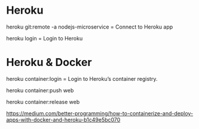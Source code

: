 # Heroku

heroku git:remote -a nodejs-microservice = Connect to Heroku app

heroku login = Login to Heroku

# Heroku & Docker

heroku container:login = Login to Heroku’s container registry.

heroku container:push web

heroku container:release web

https://medium.com/better-programming/how-to-containerize-and-deploy-apps-with-docker-and-heroku-b1c49e5bc070
